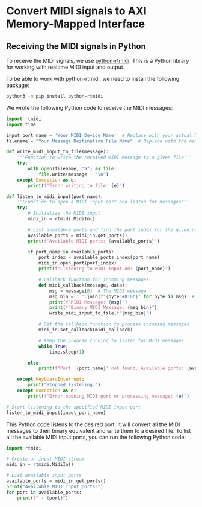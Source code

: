 # Convert MIDI signals to AXI Memory-Mapped Interface

## Receiving the MIDI signals in Python

To receive the MIDI signals, we use [python-rtmidi](https://pypi.org/project/python-rtmidi/). This is a Python library for working with realtime MIDI input and output. 

To be able to work with python-rtmidi, we need to install the following package:
```bash
python3 -m pip install python-rtmidi
```

We wrote the following Python code to receive the MIDI messages:

```python
import rtmidi
import time

input_port_name = 'Your MIDI Device Name'  # Replace with your actual MIDI device name
filename = "Your Message Destination File Name"  # Replace with the name of the file where messages will be logged

def write_midi_input_to_file(message):
    '''Function to write the received MIDI message to a given file'''
    try:
        with open(filename, "a") as file:
            file.write(message + "\n")
    except Exception as e:
        print(f"Error writing to file: {e}")

def listen_to_midi_input(port_name):
    '''Function to open a MIDI input port and listen for messages'''
    try:
        # Initialize the MIDI input
        midi_in = rtmidi.MidiIn()

        # List available ports and find the port index for the given name
        available_ports = midi_in.get_ports()
        print(f"Available MIDI ports: {available_ports}")

        if port_name in available_ports:
            port_index = available_ports.index(port_name)
            midi_in.open_port(port_index)
            print(f"Listening to MIDI input on: {port_name}")

            # Callback function for incoming messages
            def midi_callback(message, data):
                msg = message[0]  # The MIDI message
                msg_bin = ' '.join(f"{byte:#010b}" for byte in msg)  # Convert to binary string
                print(f"MIDI Message: {msg}")
                print(f"Binary MIDI Message: {msg_bin}")
                write_midi_input_to_file(f"{msg_bin}")

            # Set the callback function to process incoming messages
            midi_in.set_callback(midi_callback)

            # Keep the program running to listen for MIDI messages
            while True:
                time.sleep(1)

        else:
            print(f"Port '{port_name}' not found. Available ports: {available_ports}")

    except KeyboardInterrupt:
        print("Stopped listening.")
    except Exception as e:
        print(f"Error opening MIDI port or processing message: {e}")

# Start listening to the specified MIDI input port
listen_to_midi_input(input_port_name)
```

This Python code listens to the desired port. It will convert all the MIDI messages to their binary equivalent and write them to a desired file. To list all the available MIDI input ports, you can run the following Python code:

```python
import rtmidi

# Create an input MIDI stream
midi_in = rtmidi.MidiIn()

# List available input ports
available_ports = midi_in.get_ports()
print("Available MIDI input ports:")
for port in available_ports:
    print(f" - {port}")
```

